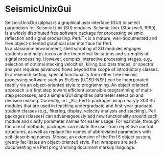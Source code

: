 # SeismicUnixGui
SeismicUnixGui (alpha) is a graphical user interface (GUI) to select parameters for Seismic Unix (SU) modules. 
Seismic Unix (Stockwell, 1999) is a widely distributed free software package for processing seismic reflection
and signal processing.  Perl/Tk is a mature, well-documented and free object-oriented graphical user interface for Perl.  
In a classroom environment, shell scripting of SU modules engages students and helps focus on the theoretical limitations
and strengths of signal processing.  However, complex interactive processing stages, e.g., selection of optimal 
stacking velocities, killing bad data traces, or spectral analysis requires advanced flows beyond the scope of 
introductory classes.  In a research setting, special functionality from other free seismic processing software 
such as SioSeis (UCSD-NSF) can be incorporated readily via an object-oriented style to programming.
An object oriented approach is a first step toward efficient extensible programming of multi-step processes, 
and a simple GUI simplifies parameter selection and decision making.  Currently, in L_SU, Perl 5 packages 
wrap nearyly 300 SU modules that are used in teaching undergraduate and first-year graduate student 
classes (e.g., filtering, display, velocity analysis and stacking).  Perl packages (classes) can advantageously
add new functionality around each module and clarify parameter names for easier usage.  For example, through 
the use of methods, packages can isolate the user from repetitive control structures, as well as replace the 
names of abbreviated parameters with self-describing names.  Moose, an extension of the Perl 5 object system, 
greatly facilitates an object-oriented style.  Perl wrappers are self-documenting via Perl programming document 
markup language.  
